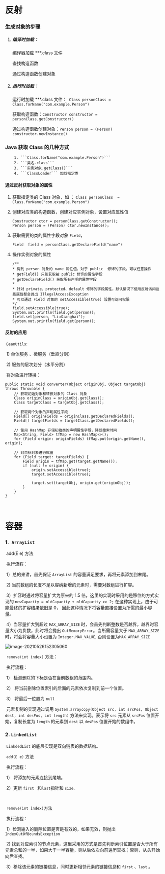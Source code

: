 # 反射

### 生成对象的步骤

 1. ##### 编译时加载：

    编译器加载 ***.class 文件

    查找构造函数

    通过构造函数创建对象

 2. ##### 运行时加载：

    运行时加载 ***.class 文件：``` Class personClass = Class.forName("com.example.Person")```

    获取构造函数：```Constructor constructor = personClass.getConstructor()```

    通过构造函数创建对象：```Person person = (Person) constructor.newInstance()```



### Java 获取 Class 的几种方式

		1. ```Class.forName("com.example.Person")```
		2. ```类名.class```
		3. ```实例对象.getClass()```
		4. ```ClassLoader``` 加载指定类



#### 通过反射获取对象的属性

1. 获取指定类的 Class 对象，如 ： ```Class personClass  = Class.forName("com.example.Person")```

2. 创建对应类的构造函数，创建对应实例对象，设置对应属性值

   ```
   Constructor ctor = personClass.getConstructor();
   Person person = (Person) ctor.newInstance();
   ```

3. 获取需要的类的属性字段对象 `Field`，

   ```
   Field  field = personClass.getDeclareField("name")
   ```

4. 操作实例对象的属性

   ```
   /** 
   * 得到 person 对象的 name 属性值，对于 public  修饰的字段，可以任意操作
   * getField() 只能获取被 public 修饰的属性字段
   * getDeclareField() 获取所有声明的属性字段
   *
   * 针对 private、protected、default 修饰的字段属性，默认情况下使用反射访问这些属性都会抛出 IllegalAccessException
   * 可以通过 Field 对象的 setAccessible(true) 设置可访问权限
   */
   field.setAccessible(true);
   System.out.println(field.get(person));
   field.set(person, "LiuXianghai");
   System.out.println(field.get(person));
   ```



#### 反射的应用

​	```BeanUtils```: 

​		1) 单体服务 、微服务（垂直分割）

​		2) 服务的层次划分（水平分割）

​	将对象进行转换：

```
public static void converter(Object originObj, Object targetObj) throws Throwable {
    // 获取初始对象和转换对象的 Class 对象
    Class originClass = originObj.getClass();
    Class targetClass = targetObj.getClass();

    // 获取两个对象的声明属性字段
    Field[] originFields = originClass.getDeclaredFields();
    Field[] targetFields = targetClass.getDeclaredFields();

    // 使用 HashMap 存储初始类的声明属性字段，降低搜索时间
    Map<String, Field> tfMap = new HashMap<>();
    for (Field origin: originFields) tfMap.put(origin.getName(), origin);

    // 对目标对象进行赋值
    for (Field target: targetFields) {
        Field origin = tfMap.get(target.getName());
        if (null != origin) {
            origin.setAccessible(true);
            target.setAccessible(true);

            target.set(targetObj, origin.get(originObj));
        }
    }
}
```

​	



# 容器

### 	1.``` ArrayList```

​			add(E e) 方法

​			执行流程：

​				1）总的来讲，首先保证 `ArrayList` 的容量满足要求，再将元素添加到末尾。

​				2)  当前数组的长度不足以容纳新增的元素时，需要对数组进行扩容。

​				3）扩容时通过将容量扩大为原来的 1.5 倍，这里的实现时采用的是移位的方式实现的 `newCapacity = oldCapacity + oldCapacity >> 2;` 在这种实现上，由于可能最终的扩容结果依旧是 0， 因此这种情况下将容量直接设置为所需的最小容量。

​				4）当容量扩大到超过 `MAX_ARRAY_SIZE` 时，会首先判断整数是否越界，越界时容量大小为负数，此时将会抛出 `OutMemoryError`。当所需容量大于 `MAX_ARRAY_SIZE` 时，将会将容量大小设置为 `Integer.MAX_VALUE`, 否则设置为`MAX_ARRAY_SIZE`

![image-20210526152305060](E:\Typora\image\image-20210526152305060.png)

​		`remove(int index)` 方法：

​			执行流程：

​				1） 检测删除的下标是否在当前数组的范围内。

​				2） 将当前删除位置索引的后面的元素依次复制到前一个位置。

​				3） 将最后一位置为 `null`

​			元素复制的实现通过调用 `System.arraycopy(Object src, int srcPos, Object dest, int desPos, int length)` 方法来实现。表示将 `src`  元素从 `srcPos`  位置开始，复制长度为 `length` 的元素到 `dest` 以  `desPos` 位置开始的数组中。

### 	2. ```LinkedList```

​		`LinkdedList` 的底层实现是双向链表的数据结构。

​		`add(E e)`  方法

​			执行流程：

​				1） 将添加的元素连接到尾端。

​				2）更新 `first `  和`last`指针和 `size`.

​		

​		`remove(int index)`方法

​			执行流程：

​			1）检测输入的删除位置是否是有效的，如果无效，则抛出 `IndexOutOfBoundsException`

​			2)  找到对应索引的节点元素，这里采用的方式是首先判断索引位置是否大于所有元素总和的一半，如果大于一半容量，则从后依次向前遍历查找；否则，从头开始向后查找。

​			3）移除该元素的链接信息，同时更新相邻元素的链接信息和 `first` 、`last` 。

